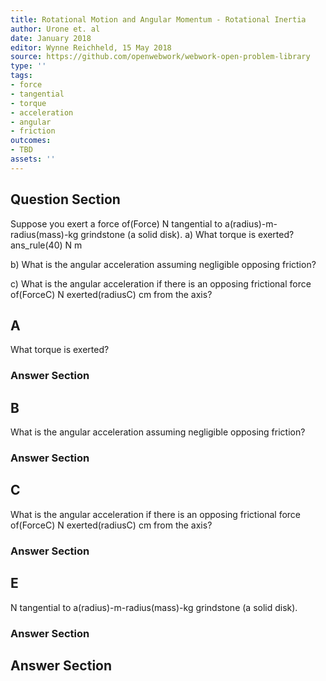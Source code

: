 ```yaml
---
title: Rotational Motion and Angular Momentum - Rotational Inertia
author: Urone et. al
date: January 2018
editor: Wynne Reichheld, 15 May 2018
source: https://github.com/openwebwork/webwork-open-problem-library
type: ''
tags:
- force
- tangential
- torque
- acceleration
- angular
- friction
outcomes:
- TBD
assets: ''
---
```


## Question Section 

Suppose you exert a force of(Force) N tangential to a(radius)-m-radius(mass)-kg grindstone (a solid disk). 
a) What torque is exerted? 
ans_rule(40) N m
 
b) What is the angular acceleration assuming negligible opposing friction? 
 
c) What is the angular acceleration if there is an opposing frictional force of(ForceC) N exerted(radiusC) cm from the axis?
## A
What torque is exerted? 
### Answer Section
## B
What is the angular acceleration assuming negligible opposing friction? 
### Answer Section
## C
What is the angular acceleration if there is an opposing frictional force of(ForceC) N exerted(radiusC) cm from the axis?
### Answer Section
## E
N tangential to a(radius)-m-radius(mass)-kg grindstone (a solid disk). 
### Answer Section


## Answer Section

